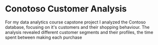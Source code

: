 # Conotoso Customer Analysis
For my data analytics course capstone project I analyzed the Contoso database, focusing on it's customers and their shopping behaviour. 
The analysis revealed different customer segments and their profiles, the time spent between making each purchase  
